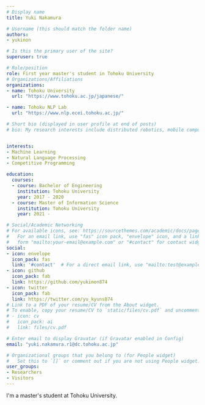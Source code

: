 ```yaml
---
# Display name
title: Yuki Nakamura

# Username (this should match the folder name)
authors:
- yukinon

# Is this the primary user of the site?
superuser: true

# Role/position
role: First year master's student in Tohoku University
# Organizations/Affiliations
organizations:
- name: Tohoku University
  url: "https://www.tohoku.ac.jp/japanese/"

- name: Tohoku NLP Lab
  url: "https://www.nlp.ecei.tohoku.ac.jp/"

# Short bio (displayed in user profile at end of posts)
# bio: My research interests include distributed robotics, mobile computing and programmable matter.


interests:
- Machine Learning
- Natural Language Processing
- Competitive Programming

education:
  courses:
  - course: Bachelor of Engineering
    institution: Tohoku University
    year: 2017 - 2020
  - course: Master of Information Science
    institution: Tohoku University
    year: 2021 -

# Social/Academic Networking
# For available icons, see: https://sourcethemes.com/academic/docs/page-builder/#icons
#   For an email link, use "fas" icon pack, "envelope" icon, and a link in the
#   form "mailto:your-email@example.com" or "#contact" for contact widget.
social:
- icon: envelope
  icon_pack: fas
  link: '#contact'  # For a direct email link, use "mailto:test@example.org".
- icon: github
  icon_pack: fab
  link: https://github.com/yukinon874
- icon: twitter
  icon_pack: fab
  link: https://twitter.com/yu_kyuns874
# Link to a PDF of your resume/CV from the About widget.
# To enable, copy your resume/CV to `static/files/cv.pdf` and uncomment the lines below.
# - icon: cv
#   icon_pack: ai
#   link: files/cv.pdf

# Enter email to display Gravatar (if Gravatar enabled in Config)
email: "yuki.nakamura.r1@dc.tohoku.ac.jp"

# Organizational groups that you belong to (for People widget)
#   Set this to `[]` or comment out if you are not using People widget.
user_groups:
- Researchers
- Visitors
---
```


I'm a master's student at Tohoku University.

